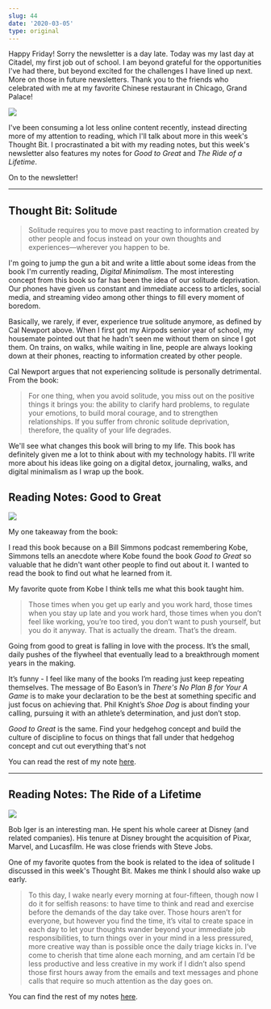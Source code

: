 ```yaml
---
slug: 44
date: '2020-03-05'
type: original
---
```

Happy Friday! Sorry the newsletter is a day late. Today was my last day at Citadel, my first job out of school. I am beyond grateful for the opportunities I've had there, but beyond excited for the challenges I have lined up next. More on those in future newsletters. Thank you to the friends who celebrated with me at my favorite Chinese restaurant in Chicago, Grand Palace!

![](/newsletters/44/last-day.jpeg)

I've been consuming a lot less online content recently, instead directing more of my attention to reading, which I'll talk about more in this week's Thought Bit. I procrastinated a bit with my reading notes, but this week's newsletter also features my notes for *Good to Great* and *The Ride of a Lifetime*.

On to the newsletter!

---

## Thought Bit: Solitude

> Solitude requires you to move past reacting to information created by other people and focus instead on your own thoughts and experiences—wherever you happen to be.

I'm going to jump the gun a bit and write a little about some ideas from the book I'm currently reading, *Digital Minimalism*. The most interesting concept from this book so far has been the idea of our solitude deprivation. Our phones have given us constant and immediate access to articles, social media, and streaming video among other things to fill every moment of boredom.

Basically, we rarely, if ever, experience true solitude anymore, as defined by Cal Newport above. When I first got my Airpods senior year of school, my housemate pointed out that he hadn't seen me without them on since I got them. On trains, on walks, while waiting in line, people are always looking down at their phones, reacting to information created by other people.

Cal Newport argues that not experiencing solitude is personally detrimental. From the book:

> For one thing, when you avoid solitude, you miss out on the positive things it brings you: the ability to clarify hard problems, to regulate your emotions, to build moral courage, and to strengthen relationships. If you suffer from chronic solitude deprivation, therefore, the quality of your life degrades.

We'll see what changes this book will bring to my life. This book has definitely given me a lot to think about with my technology habits. I'll write more about his ideas like going on a digital detox, journaling, walks, and digital minimalism as I wrap up the book.

## Reading Notes: Good to Great

![](/books/good-to-great.jpg)

My one takeaway from the book:

I read this book because on a Bill Simmons podcast remembering Kobe, Simmons tells an anecdote where Kobe found the book *Good to Great* so valuable that he didn't want other people to find out about it. I wanted to read the book to find out what he learned from it.

My favorite quote from Kobe I think tells me what this book taught him.

> Those times when you get up early and you work hard, those times when you stay up late and you work hard, those times when you don’t feel like working, you’re too tired, you don’t want to push yourself, but you do it anyway. That is actually the dream. That’s the dream.

Going from good to great is falling in love with the process. It’s the small, daily pushes of the flywheel that eventually lead to a breakthrough moment years in the making.

It’s funny - I feel like many of the books I’m reading just keep repeating themselves. The message of Bo Eason’s in *There's No Plan B for Your A Game* is to make your declaration to be the best at something specific and just focus on achieving that. Phil Knight’s *Shoe Dog* is about finding your calling, pursuing it with an athlete’s determination, and just don’t stop.

*Good to Great* is the same. Find your hedgehog concept and build the culture of discipline to focus on things that fall under that hedgehog concept and cut out everything that's not

You can read the rest of my note [here](/blog/good-to-great).

---

## Reading Notes: The Ride of a Lifetime

![](/books/ride-of-a-lifetime.jpg)

Bob Iger is an interesting man. He spent his whole career at Disney (and related companies). His tenure at Disney brought the acquisition of Pixar, Marvel, and Lucasfilm. He was close friends with Steve Jobs.

One of my favorite quotes from the book is related to the idea of solitude I discussed in this week's Thought Bit. Makes me think I should also wake up early.
> To this day, I wake nearly every morning at four-fifteen, though now I do it for selfish reasons: to have time to think and read and exercise before the demands of the day take over. Those hours aren’t for everyone, but however you find the time, it’s vital to create space in each day to let your thoughts wander beyond your immediate job responsibilities, to turn things over in your mind in a less pressured, more creative way than is possible once the daily triage kicks in. I’ve come to cherish that time alone each morning, and am certain I’d be less productive and less creative in my work if I didn’t also spend those first hours away from the emails and text messages and phone calls that require so much attention as the day goes on.

You can find the rest of my notes [here](/blog/ride-of-a-lifetime).
